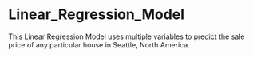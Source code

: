# Linear_Regression_Model
This Linear Regression Model uses multiple variables to predict the sale price of any particular house in Seattle, North America.
